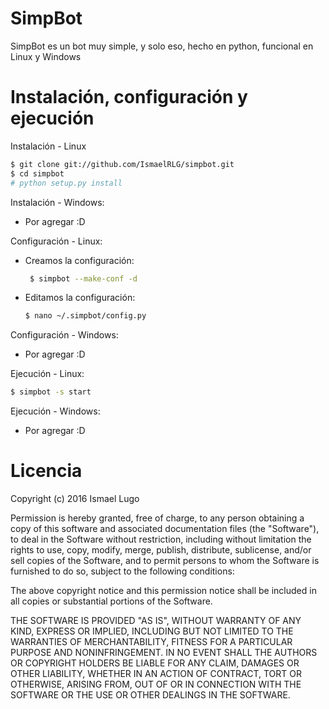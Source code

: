 # SimpBot

SimpBot es un bot muy simple, y solo eso, hecho en python, funcional en Linux y Windows

# Instalación, configuración y ejecución

Instalación - Linux
```sh
$ git clone git://github.com/IsmaelRLG/simpbot.git
$ cd simpbot
# python setup.py install
```
Instalación - Windows:
   - Por agregar :D

Configuración - Linux:
- Creamos la configuración:

  ```sh
   $ simpbot --make-conf -d
  ```
- Editamos la configuración:

   ```sh
   $ nano ~/.simpbot/config.py
   ```

Configuración - Windows:
   - Por agregar :D

Ejecución - Linux:
```sh
$ simpbot -s start
```
Ejecución - Windows:
  - Por agregar :D 

# Licencia

Copyright (c) 2016 Ismael Lugo

Permission is hereby granted, free of charge, to any person obtaining
a copy of this software and associated documentation files (the
"Software"), to deal in the Software without restriction, including
without limitation the rights to use, copy, modify, merge, publish,
distribute, sublicense, and/or sell copies of the Software, and to
permit persons to whom the Software is furnished to do so, subject to
the following conditions:

The above copyright notice and this permission notice shall be
included in all copies or substantial portions of the Software.

THE SOFTWARE IS PROVIDED "AS IS", WITHOUT WARRANTY OF ANY KIND,
EXPRESS OR IMPLIED, INCLUDING BUT NOT LIMITED TO THE WARRANTIES OF
MERCHANTABILITY, FITNESS FOR A PARTICULAR PURPOSE AND
NONINFRINGEMENT. IN NO EVENT SHALL THE AUTHORS OR COPYRIGHT HOLDERS BE
LIABLE FOR ANY CLAIM, DAMAGES OR OTHER LIABILITY, WHETHER IN AN ACTION
OF CONTRACT, TORT OR OTHERWISE, ARISING FROM, OUT OF OR IN CONNECTION
WITH THE SOFTWARE OR THE USE OR OTHER DEALINGS IN THE SOFTWARE.

